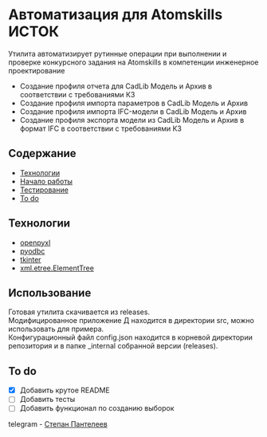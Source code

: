 # Автоматизация для Atomskills ИСТОК
Утилита автоматизирует рутинные операции при выполнении и проверке конкурсного задания на Atomskills в компетенции инженерное проектирование
* Создание профиля отчета для CadLib Модель и Архив в соответствии с требованиями КЗ
* Создание профиля импорта параметров в CadLib Модель и Архив
* Создание профиля импорта IFC-модели в CadLib Модель и Архив
* Создание профиля экспорта модели из CadLib Модель и Архив в формат IFC в соответствии с требованиями КЗ

## Содержание
- [Технологии](#технологии)
- [Начало работы](#начало-работы)
- [Тестирование](#тестирование)
- [To do](#to-do)

## Технологии
- [openpyxl](https://pypi.org/project/openpyxl/)
- [pyodbc](https://pypi.org/project/pyodbc/)
- [tkinter](https://docs.python.org/3/library/tkinter.html)
- [xml.etree.ElementTree](https://docs.python.org/3/library/xml.etree.elementtree.html)

## Использование
Готовая утилита скачивается из releases.\
Модифицированное приложение Д находится в директории src, можно использовать для примера.\
Конфигурационный файл config.json находится в корневой директории репозитория и в папке _internal собранной версии (releases).

## To do
- [x] Добавить крутое README
- [ ] Добавить тесты
- [ ] Добавить функционал по созданию выборок

telegram - [Степан Пантелеев](tg://resolve?domain=panteleevsv)

